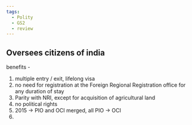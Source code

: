 ```yaml
---
tags:
  - Polity
  - GS2
  - review
---
```

## Oversees citizens of india
benefits - 
1. multiple entry / exit, lifelong visa
2. no need for registration at the Foreign Regional Registration office for any duration of stay
3. Parity with NRI, except for acquisition of agricultural land
4. no political rights
5. 2015 -> PIO and OCI merged, all PIO -> OCI
6. 
